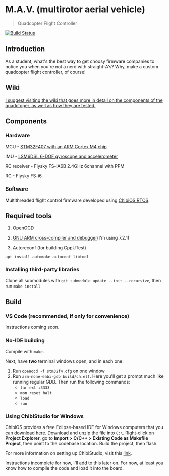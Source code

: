 # M.A.V. (multirotor aerial vehicle)
> Quadcopter Flight Controller

[![Build Status](https://travis-ci.org/MickAvery/quadcopter_flight_controller.svg)](https://travis-ci.org/MickAvery/quadcopter_flight_controller)

## Introduction
As a student, what's the best way to get choosy firmware companies to notice you when you're not a nerd with straight-A's? Why, make a custom quadcopter flight controller, of course!

## Wiki
[I suggest visiting the wiki that goes more in detail on the components of the quadctoper, as well as how they are tested.](https://github.com/MickAvery/quadcopter_flight_controller/wiki)

## Components
### Hardware
MCU - [STM32F407 with an ARM Cortex M4 chip](https://www.st.com/en/microcontrollers-microprocessors/stm32f407-417.html)

IMU - [LSM6DSL 6-DOF gyroscope and accelerometer](https://www.st.com/en/mems-and-sensors/lsm6dsl.html/)

RC receiver - Flysky FS-iA6B 2.4GHz 6channel with PPM

RC - Flysky FS-i6

### Software
Multithreaded flight control firmware developed using [ChibiOS RTOS](https://www.chibios.org/dokuwiki/doku.php).

## Required tools
1. [OpenOCD](http://openocd.org/)

2. [GNU ARM cross-compiler and debugger](https://developer.arm.com/tools-and-software/open-source-software/developer-tools/gnu-toolchain/gnu-rm/downloads)(I'm using 7.2.1)

3. Autoreconf (for building CppUTest)

`apt install automake autoconf libtool`

### Installing third-party libraries

Clone all submodules with `git submodule update --init --recursive`, then run `make install`

## Build
### VS Code (recommended, if only for convenience)

Instructions coming soon.

### No-IDE building

Compile with `make`.

Next, have **two** terminal windows open, and in each one:
1. Run `openocd -f stm32f4.cfg` on one window
2. Run `arm-none-eabi-gdb build/ch.elf`. Here you'll get a prompt much like running regular GDB. Then run the following commands:
    * `tar ext :3333`
    * `mon reset halt`
    * `load`
    * `run`

### Using ChibiStudio for Windows

ChibiOS provides a free Eclipse-based IDE for Windows computers that you can [download here](http://www.chibios.org/dokuwiki/doku.php?id=chibios:product:chibistudio:start). Download and unzip the file into `C:\`. Right-click on **Project Explorer**, go to **Import > C/C++ > Existing Code as Makefile Project**, then point to the codebase location. Build the project, then flash.

For more information on setting up ChibiStudio, visit this [link](https://www.playembedded.org/blog/developing-stm32-chibistudio/).

Instructions incomplete for now, I'll add to this later on. For now, at least you know how to compile the code and load it into the board.
